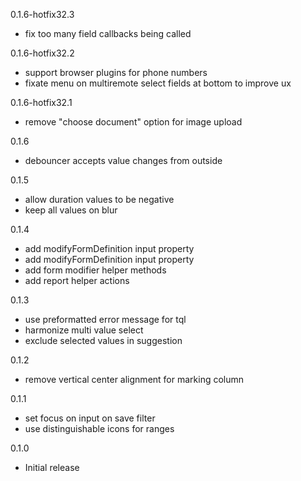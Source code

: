 0.1.6-hotfix32.3
- fix too many field callbacks being called

0.1.6-hotfix32.2
- support browser plugins for phone numbers
- fixate menu on multiremote select fields at bottom to improve ux

0.1.6-hotfix32.1
- remove "choose document" option for image upload

0.1.6
- debouncer accepts value changes from outside

0.1.5
- allow duration values to be negative
- keep all values on blur

0.1.4
- add modifyFormDefinition input property
- add modifyFormDefinition input property
- add form modifier helper methods
- add report helper actions

0.1.3
- use preformatted error message for tql
- harmonize multi value select
- exclude selected values in suggestion

0.1.2
- remove vertical center alignment for marking column

0.1.1
- set focus on input on save filter
- use distinguishable icons for ranges

0.1.0
- Initial release
